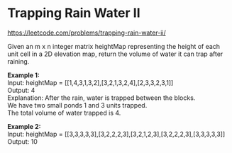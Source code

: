 # Trapping Rain Water II
https://leetcode.com/problems/trapping-rain-water-ii/

Given an m x n integer matrix heightMap representing the height of each unit cell in a 2D elevation map, return the volume of water it can trap after raining.


<b>Example 1:</b>\
Input: heightMap = [[1,4,3,1,3,2],[3,2,1,3,2,4],[2,3,3,2,3,1]]\
Output: 4\
Explanation: After the rain, water is trapped between the blocks.\
We have two small ponds 1 and 3 units trapped.\
The total volume of water trapped is 4.

<b>Example 2:</b>\
Input: heightMap = [[3,3,3,3,3],[3,2,2,2,3],[3,2,1,2,3],[3,2,2,2,3],[3,3,3,3,3]]\
Output: 10